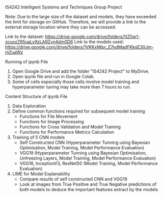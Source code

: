 IS4242 Intelligent Systems and Techniques Group Project

Note: Due to the large size of the dataset and models, they have exceeded the limit for storage on GitHub. Therefore, we will provide a link to the external storage location where they can be accessed.

Link to the dataset: https://drive.google.com/drive/folders/1tZ0w1-zcuxzZ95uaLy9zLA9Zvn4dm0D6
Link to the models used: https://drive.google.com/drive/folders/1VKKxMlpr_E7ndMadFKkqE30Jm-mZuaWz
 
Running of ipynb File
1. Open Google Drive and add the folder "IS4242 Project" to MyDrive.
2. Open ipynb file and run in Google Colab.
3. Some of cells especially those cells involve model training and hyperparameter tuning may take more than 7 hours to run.

Content Structure of ipynb File
1. Data Exploration
2. Define common functions required for subsequent model training
   - Functions for File Movement
   - Functions for Image Processing
   - Functions for Cross Validation and Model Training
   - Functions for Performance Metrics Calculation
3. Training of 5 CNN models 
   - Self Constructed CNN (Hyperparameter Tunning using Bayesian Optimisation, Model Training, Model Performance Evaluation)
   - VGG19 (Hyperparameter Tunning using Bayesian Optimisation, Unfreezing Layers, Model Training, Model Performance Evaluation) 
   - VGG16, InceptionV3, ResNet50 (Model Training, Model Performance Evaluation) 
4. LIME for Model Explanability
   - Compare results of self constructed CNN and VGG19
   - Look at images from True Positive and True Negative predictions of both models to deduce the important features extract by the models
